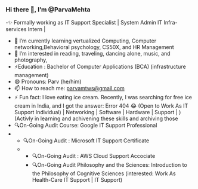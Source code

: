 ### Hi there 👋, I’m @ParvaMehta 

-✨ Formally working as IT Support Specialist | System Admin IT Infra-services Intern |
- 🌱 I’m currently learning vertualized Computing, Computer networking,Behavioral psychology, CS50X, and HR Management
- 👀 I’m interested in reading, traveling, dancing alone, music, and photography,
- ⚡Education :  Bachelor of Computer Applications (BCA)  (infrastructure management)
- 😄 Pronouns: Parv (he/him)
- 📫 How to reach me: parvamtws@gmail.com
- ⚡ Fun fact: I love eating ice cream. Recently, I was searching for free ice cream in India, and I got the answer: Error 404 😂
 (Open to Work As IT Support Individual) | Networking | Software | Hardware | Support |  )
(Activly in learning and achivening these skills and archiving those 
- 🔍On-Going Audit Course: Google IT Support Professional 
- - 🔍On-Going Audit : Microsoft IT Support Certificate
  - - 🔍On-Going Audit : AWS Cloud Support Accociate
    - 🔍On-Going Audit  Philosophy and the Sciences: Introduction to the Philosophy of Cognitive Sciences
      (interested: Work As Health-Care IT Support |  IT Support)
      
    
<!--
**ParvaMehta/ParvaMehta** is a ✨ special ✨ repository because its `README.md` (this file) appears on your GitHub profile.
-->
